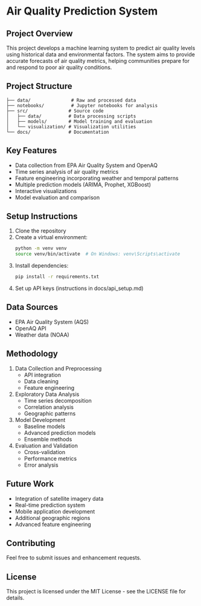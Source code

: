 # Air Quality Prediction System

## Project Overview
This project develops a machine learning system to predict air quality levels using historical data and environmental factors. The system aims to provide accurate forecasts of air quality metrics, helping communities prepare for and respond to poor air quality conditions.

## Project Structure
```
├── data/               # Raw and processed data
├── notebooks/          # Jupyter notebooks for analysis
├── src/               # Source code
│   ├── data/          # Data processing scripts
│   ├── models/        # Model training and evaluation
│   └── visualization/ # Visualization utilities
└── docs/              # Documentation
```

## Key Features
- Data collection from EPA Air Quality System and OpenAQ
- Time series analysis of air quality metrics
- Feature engineering incorporating weather and temporal patterns
- Multiple prediction models (ARIMA, Prophet, XGBoost)
- Interactive visualizations
- Model evaluation and comparison

## Setup Instructions
1. Clone the repository
2. Create a virtual environment:
   ```bash
   python -m venv venv
   source venv/bin/activate  # On Windows: venv\Scripts\activate
   ```
3. Install dependencies:
   ```bash
   pip install -r requirements.txt
   ```
4. Set up API keys (instructions in docs/api_setup.md)

## Data Sources
- EPA Air Quality System (AQS)
- OpenAQ API
- Weather data (NOAA)

## Methodology
1. Data Collection and Preprocessing
   - API integration
   - Data cleaning
   - Feature engineering
2. Exploratory Data Analysis
   - Time series decomposition
   - Correlation analysis
   - Geographic patterns
3. Model Development
   - Baseline models
   - Advanced prediction models
   - Ensemble methods
4. Evaluation and Validation
   - Cross-validation
   - Performance metrics
   - Error analysis

## Future Work
- Integration of satellite imagery data
- Real-time prediction system
- Mobile application development
- Additional geographic regions
- Advanced feature engineering

## Contributing
Feel free to submit issues and enhancement requests.

## License
This project is licensed under the MIT License - see the LICENSE file for details.